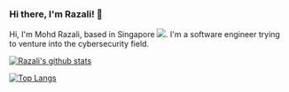 

<!--
**wireless90/wireless90** is a ✨ _special_ ✨ repository because its `README.md` (this file) appears on your GitHub profile.

Here are some ideas to get you started:

- 🔭 I’m currently working on ...
- 🌱 I’m currently learning ...
- 👯 I’m looking to collaborate on ...
- 🤔 I’m looking for help with ...
- 💬 Ask me about ...
- 📫 How to reach me: ...
- 😄 Pronouns: ...
- ⚡ Fun fact: ...
-->
### Hi there, I'm Razali! 👋


Hi, I'm Mohd Razali, based in Singapore <img src="https://github.com/yammadev/flag-icons/blob/master/png/SG.png"/>.
I'm a software engineer trying to venture into the cybersecurity field.


<a href="https://github.com/anuraghazra/github-readme-stats">
  <img align="center" src="https://github-readme-stats.vercel.app/api?username=wireless90&show_icons=true&include_all_commits=true&theme=material-palenight" alt="Razali's github stats" />
</a>

[![Top Langs](https://github-readme-stats.vercel.app/api/top-langs/?username=wireless90&exclude_repo=PythonSMADiscountStrategy&theme=material-palenight)](https://github.com/anuraghazra/github-readme-stats)

